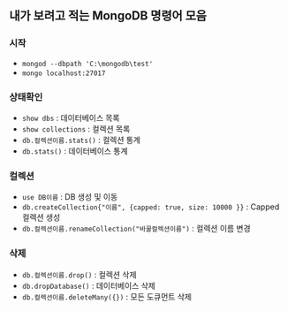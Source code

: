 ## 내가 보려고 적는 MongoDB 명령어 모음

### 시작

* `mongod --dbpath 'C:\mongodb\test'`
* `mongo localhost:27017` 



### 상태확인

* `show dbs` : 데이터베이스 목록
* `show collections` : 컬렉션 목록
* `db.컬렉션이름.stats()` : 컬렉션 통계
* `db.stats()` : 데이터베이스 통계



### 컬렉션

* `use DB이름` : DB 생성 및 이동
* `db.createCollection{"이름", {capped: true, size: 10000 }}` : Capped 컬렉션 생성
* `db.컬렉션이름.renameCollection("바꿀컬렉션이름")` : 컬렉션 이름 변경



### 삭제

* `db.컬렉션이름.drop()` : 컬렉션 삭제
* `db.dropDatabase()` : 데이터베이스 삭제
* `db.컬렉션이름.deleteMany({})` : 모든 도큐먼트 삭제




